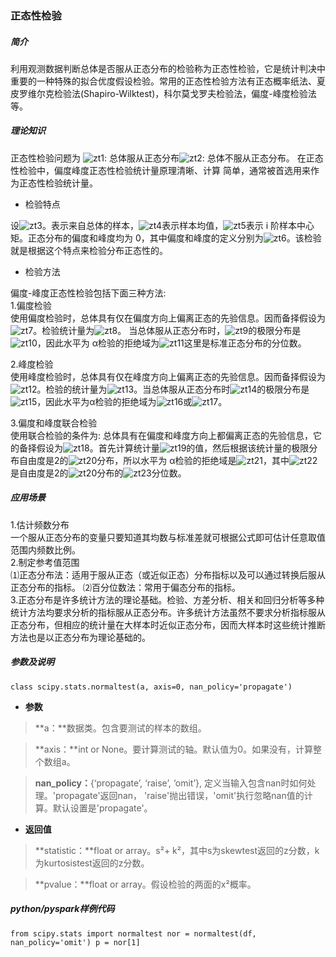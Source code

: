 

<h3>正态性检验</h3>

##### 简介

  利用观测数据判断总体是否服从正态分布的检验称为正态性检验，它是统计判决中重要的一种特殊的拟合优度假设检验。常用的正态性检验方法有正态概率纸法、夏皮罗维尔克检验法(Shapiro-Wilktest)，科尔莫戈罗夫检验法，偏度-峰度检验法等。

##### 理论知识

正态性检验问题为
 ![zt1](/uploads/cd7c76bb3891ab41a2ea9b1279713a1f/zt1.png): 总体服从正态分布![zt2](/uploads/0301fd484e6a8bf0700afc60e67de63f/zt2.png): 总体不服从正态分布。
在正态性检验中，偏度峰度正态性检验统计量原理清晰、计算
简单，通常被首选用来作为正态性检验统计量。

*  检验特点

设![zt3](/uploads/9666592bd1d3c23a6ba71ffff1fc0b0c/zt3.png)。表示来自总体的样本，![zt4](/uploads/7f6eb980559d3e0fb2d37c4f58530d06/zt4.png)表示样本均值，![zt5](/uploads/f414d4af80115e5f37414e7201c7be70/zt5.png)表示 i 阶样本中心矩。正态分布的偏度和峰度均为 0，其中偏度和峰度的定义分别为![zt6](/uploads/943bd9044a651e3b9f54646091a0e6c9/zt6.png)。该检验就是根据这个特点来检验分布正态性的。

*  检验方法

偏度-峰度正态性检验包括下面三种方法:                                                          
1.偏度检验                                                                                
使用偏度检验时，总体具有仅在偏度方向上偏离正态的先验信息。因而备择假设为![zt7](/uploads/712cab70f78e39ec88e2571ee4e3981d/zt7.png)。检验统计量为![zt8](/uploads/9d2b61c79abc7352068021ea78e628c4/zt8.png)。
当总体服从正态分布时，![zt9](/uploads/7ee7d544fd34fd061bdbd83079d2fa09/zt9.png)的极限分布是![zt10](/uploads/ab5929a3fcf0a7c3da80d7248092753b/zt10.png)，因此水平为 α检验的拒绝域为![zt11](/uploads/3f7496c31e286ec11e16fe6b729e95df/zt11.png)这里是标准正态分布的分位数。

2.峰度检验                                                                                 
使用峰度检验时，总体具有仅在峰度方向上偏离正态的先验信息。因而备择假设为![zt12](/uploads/11ce1a84c7b876e3de632ad4fa421887/zt12.png)。检验的统计量为![zt13](/uploads/630db5d9a9b698f469422b1f738cd286/zt13.png)。当总体服从正态分布时![zt14](/uploads/0849d866026d295b7c5241943893c65f/zt14.png)的极限分布是![zt15](/uploads/1250e4a9a0b8ca79b9ce6a34ae72743b/zt15.png)，因此水平为α检验的拒绝域为![zt16](/uploads/e165d7c6adda820584213a1c9fce5eb6/zt16.png)或![zt17](/uploads/e46ea3626b8c2c35a140d7f5ccc75c18/zt17.png)。

3.偏度和峰度联合检验                                                                        
使用联合检验的条件为: 总体具有在偏度和峰度方向上都偏离正态的先验信息，它的备择假设为![zt18](/uploads/cb4b15388c43dcdb2cb2ec2088fed2eb/zt18.png)。首先计算统计量![zt19](/uploads/d74f7ff950819879d7453bf1c47dbda9/zt19.png)的值，然后根据该统计量的极限分布自由度是2的![zt20](/uploads/e76edb2beb5d13c6c0b974c6331f779f/zt20.png)分布，所以水平为 α检验的拒绝域是![zt21](/uploads/d3b4c9da61b6cefe88b1b0456729fc64/zt21.png)，其中![zt22](/uploads/ea9b3a0eb7c03cc2f7f14169c6f685ed/zt22.png)是自由度是2的![zt20](/uploads/bb566c55367c55eb60f0e2a330e71a98/zt20.png)分布的![zt23](/uploads/fbef056f09828ccd91261a2b1d46cf94/zt23.png)分位数。

##### 应用场景

1.估计频数分布                                                               
一个服从正态分布的变量只要知道其均数与标准差就可根据公式即可估计任意取值范围内频数比例。                 
2.制定参考值范围                                                             
⑴正态分布法：适用于服从正态（或近似正态）分布指标以及可以通过转换后服从正态分布的指标。
⑵百分位数法：常用于偏态分布的指标。                                           
3.正态分布是许多统计方法的理论基础。检验、方差分析、相关和回归分析等多种统计方法均要求分析的指标服从正态分布。许多统计方法虽然不要求分析指标服从正态分布，但相应的统计量在大样本时近似正态分布，因而大样本时这些统计推断方法也是以正态分布为理论基础的。

##### 参数及说明

`class scipy.stats.normaltest(a, axis=0, nan_policy='propagate')`

*  **参数**

>**a：**数据类。包含要测试的样本的数组。

>**axis：**int or None。要计算测试的轴。默认值为0。如果没有，计算整个数组a。

>**nan_policy：**{‘propagate’, ‘raise’, ‘omit’}, 定义当输入包含nan时如何处理。'propagate'返回nan， 'raise'抛出错误，'omit'执行忽略nan值的计算。默认设置是'propagate'。

*  **返回值**

>**statistic：**float or array。s²+ k²，其中s为skewtest返回的z分数，k为kurtosistest返回的z分数。

>**pvalue：**float or array。假设检验的两面的x²概率。

##### **python/pyspark**样例代码

`from scipy.stats import normaltest
nor = normaltest(df, nan_policy='omit')
p = nor[1]`